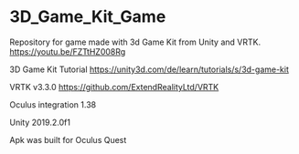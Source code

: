 # 3D_Game_Kit_Game
Repository for game made with 3d Game Kit from Unity and VRTK.
https://youtu.be/FZTtHZ008Rg

3D Game Kit Tutorial https://unity3d.com/de/learn/tutorials/s/3d-game-kit

VRTK v3.3.0 https://github.com/ExtendRealityLtd/VRTK

Oculus integration 1.38

Unity 2019.2.0f1

Apk was built for Oculus Quest
